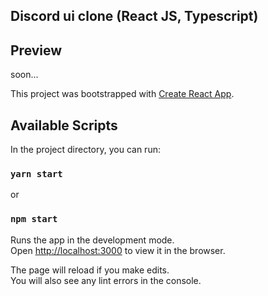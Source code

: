 ## Discord ui clone (React JS, Typescript)

## Preview

soon...

This project was bootstrapped with [Create React App](https://github.com/facebook/create-react-app).

## Available Scripts

In the project directory, you can run:

### `yarn start`

or

### `npm start`

Runs the app in the development mode.<br />
Open [http://localhost:3000](http://localhost:3000) to view it in the browser.

The page will reload if you make edits.<br />
You will also see any lint errors in the console.

